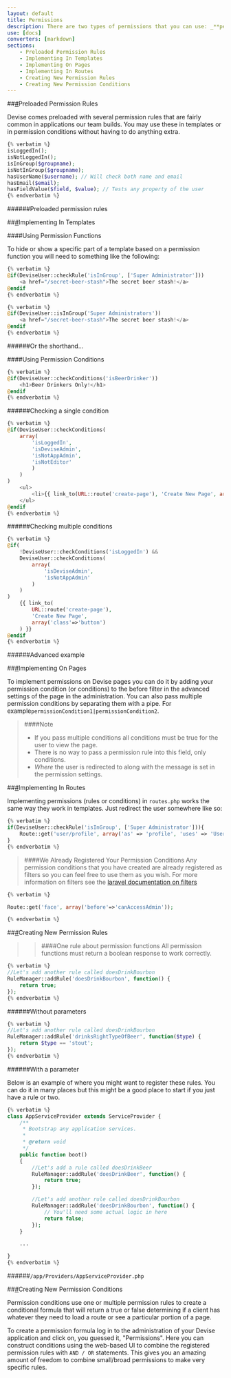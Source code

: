 ```yaml
---
layout: default
title: Permissions
description: There are two types of permissions that you can use: _**permission rules**_ (regular PHP functions that you register with us) and _**permission conditions**_. Permissions conditions use multiple permission rules to see if a user is allowed to see or use a particular feature of your web application.
use: [docs]
converters: [markdown]
sections:
    - Preloaded Permission Rules
    - Implementing In Templates
    - Implementing On Pages
    - Implementing In Routes
    - Creating New Permission Rules
    - Creating New Permission Conditions
---
```



##<a name="preloaded-permission-rules" class="ia"></a>[#](#preloaded-permission-rules)Preloaded Permission Rules

Devise comes preloaded with several permission rules that are fairly common in applications our team builds. You may use these in templates or in permission conditions without having to do anything extra.

```php
{% verbatim %}
isLoggedIn();
isNotLoggedIn();
isInGroup($groupname);
isNotInGroup($groupname);
hasUserName($username); // Will check both name and email
hasEmail($email);
hasFieldValue($field, $value); // Tests any property of the user
{% endverbatim %}
```
######Preloaded permission rules





##<a name="implementing-in-templates" class="ia"></a>[#](#implementing-in-templates)Implementing In Templates

####Using Permission Functions

To hide or show a specific part of a template based on a permission function you will need to something like the following:

```php
{% verbatim %}
@if(DeviseUser::checkRule('isInGroup', ['Super Administrator']))
    <a href="/secret-beer-stash">The secret beer stash!</a>
@endif
{% endverbatim %}
```


```php
{% verbatim %}
@if(DeviseUser::isInGroup('Super Administrators'))
    <a href="/secret-beer-stash">The secret beer stash!</a>
@endif
{% endverbatim %}
```
######Or the shorthand...



####Using Permission Conditions

```php
{% verbatim %}
@if(DeviseUser::checkConditions('isBeerDrinker'))
    <h1>Beer Drinkers Only!</h1>
@endif
{% endverbatim %}
```
######Checking a single condition

```php
{% verbatim %}
@if(DeviseUser::checkConditions(
    array(
        'isLoggedIn',
        'isDeviseAdmin',
        'isNotAppAdmin',
        'isNotEditor'
        )
    )
)
    <ul>
        <li>{{ link_to(URL::route('create-page'), 'Create New Page', array('class'=>'button')) }}</li>
    </ul>
@endif
{% endverbatim %}
```
######Checking multiple conditions

```php
{% verbatim %}
@if(
    !DeviseUser::checkConditions('isLoggedIn') &&
    DeviseUser::checkConditions(
        array(
            'isDeviseAdmin',
            'isNotAppAdmin'
        )
    )
)
    {{ link_to(
        URL::route('create-page'),
        'Create New Page',
        array('class'=>'button')
    ) }}
@endif
{% endverbatim %}
```
######Advanced example






##<a name="implementing-on-pages" class="ia"></a>[#](#implementing-on-pages)Implementing On Pages

To implement permissions on Devise pages you can do it by adding your permission condition (or conditions) to the before filter in the advanced settings of the page in the administration. You can also pass multiple permission conditions by separating them with a pipe. For example```permissionCondition1|permissionCondition2```.

>####Note
> * If you pass multiple conditions all conditions must be true for the user to view the page.
> * There is no way to pass a permission rule into this field, only conditions.
> * _Where_ the user is redirected to along with the message is set in the permission settings.




##<a name="implementing-in-routes" class="ia"></a>[#](#implementing-in-routes)Implementing In Routes

Implementing permissions (rules or conditions) in ```routes.php``` works the same way they work in templates. Just redirect the user somewhere like so:

```php
{% verbatim %}
if(DeviseUser::checkRule('isInGroup', ['Super Administrator'])){
    Route::get('user/profile', array('as' => 'profile', 'uses' => 'UserController@showProfile'));
}
{% endverbatim %}
```

>####We Already Registered Your Permission Conditions
>Any permission conditions that you have created are already registered as filters so you can feel free to use them as you wish. For more information on filters see the [laravel documentation on filters](http://laravel.com/docs/5.0/middleware#registering-middleware)

```php
{% verbatim %}

Route::get('face', array('before'=>'canAccessAdmin'));

{% endverbatim %}
```





##<a name="creating-new-permission-rules" class="ia"></a>[#](#creating-new-permission-rules)Creating New Permission Rules

>>####One rule about permission functions
>>All permission functions must return a boolean response to work correctly.

```php
{% verbatim %}
//Let's add another rule called doesDrinkBourbon
RuleManager::addRule('doesDrinkBourbon', function() {
    return true;
});
{% endverbatim %}
```
######Without parameters

```php
{% verbatim %}
//Let's add another rule called doesDrinkBourbon
RuleManager::addRule('drinksRightTypeOfBeer', function($type) {
    return $type == 'stout';
});
{% endverbatim %}
```
######With a parameter


Below is an example of where you might want to register these rules. You can do it in many places but this might be a good place to start if you just have a rule or two.


```php
{% verbatim %}
class AppServiceProvider extends ServiceProvider {
    /**
     * Bootstrap any application services.
     *
     * @return void
     */
    public function boot()
    {
        //Let's add a rule called doesDrinkBeer
        RuleManager::addRule('doesDrinkBeer', function() {
            return true;
        });

        //Let's add another rule called doesDrinkBourbon
        RuleManager::addRule('doesDrinkBourbon', function() {
            // You'll need some actual logic in here
            return false;
        });
    }

    ...

}
{% endverbatim %}
```
######```/app/Providers/AppServiceProvider.php```






##<a name="creating-new-permission-conditions" class="ia"></a>[#](#creating-new-permission-conditions)Creating New Permission Conditions

Permission conditions use one or multiple permission rules to create a conditional formula that will return a true or false determining if a client has whatever they need to load a route or see a particular portion of a page.

To create a permission formula log in to the administration of your Devise application and click on, you guessed it, "Permissions". Here you can construct conditions using the web-based UI to combine the registered permission rules with ```AND / OR``` statements. This gives you an amazing amount of freedom to combine small/broad permissions to make very specific rules.